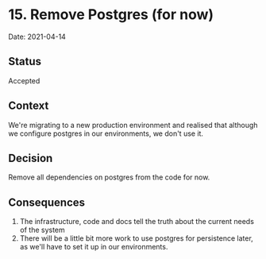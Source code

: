 # 15. Remove Postgres (for now)

Date: 2021-04-14

## Status

Accepted

## Context

We're migrating to a new production environment and realised that although we configure postgres in our environments, we don't use it.

## Decision

Remove all dependencies on postgres from the code for now.

## Consequences

1. The infrastructure, code and docs tell the truth about the current needs of the system
2. There will be a little bit more work to use postgres for persistence later, as we'll have to set it up in our environments.

